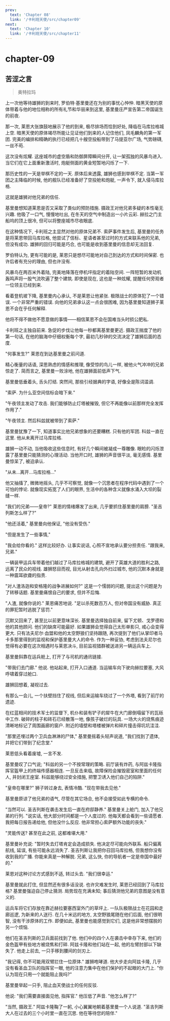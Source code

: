 ```yaml
---
prev:
  text: 'Chapter 08'
  link: '/卡利班天使/src/chapter09'
next:
  text: 'Chapter 10'
  link: '/卡利班天使/src/chapter11'
---
```


# chapter-09

## 苦涩之言

> 奥特拉玛

上一次他等待雄狮的到来时, 罗伯特·基里曼还在为别的事忧心忡忡. 暗黑天使的原体带着与他的地位相称的所有礼节和华丽来到这里, 基里曼庄严宣告第二帝国诞生的前夜.

那一次, 莱恩大张旗鼓地展示了他的到来, 极尽排场而恰到好处, 降临在马库拉格城上空. 暗黑天使的原体竭尽所能让见证他们到来的人记住他们, 凤毛麟角的第一军团. 完美的编排和精确的执行已经把几十艘空投船带到了马提亚尔广场, 气势磅礴, 一丝不苟.

这次没有炫耀. 这座城市的虚空盾和防御屏障瞬间分开, 让一架孤独的风暴鸟进入. 当它们在它上面重新激活时, 炮艇侧面的黄金短暂地闪烁了一下.

那历史性的一天是举棋不定的一天. 原体后来透露, 雄狮也感到举棋不定. 当第一军团之主降临的时候, 他的舰队已经准备好了空投舱和炮艇, 一声令下, 就入侵马库拉格.

这就是雄狮对他兄弟的信任.

基里曼想知道莱恩是否又采取了类似的预防措施. 摄政王对他兄弟多疑的本性毫无兴趣. 他吸了一口气, 慢慢地吐出, 在冬天的空气中制造出一小片云彩. 赫拉之门主船坞的顶上很冷, 但可以将整座城市尽收眼底.

在这种情况下, 卡利班之主显然对他的原体兄弟不. 索萨事件发生后, 基里曼的任务是将莱恩带回马库拉格, 他尝试了信标、星语者甚至过时的方式来联系他的兄弟, 但没有成功. 雄狮的回归可能是巧合, 也可能是收到基里曼的信息却无法回复.

罗伯特认为, 更有可能的是, 莱恩只是想尽可能地对自己到达的方式和时间保密. 也许后者有充分的理由, 但也许没有.

风暴鸟在两百米外着陆, 完美地降落在停机坪指定的着陆空间. 一阵短暂的发动机轰鸣声将一股气流吹遍了整个建筑. 即使是现在, 这也是一种炫耀, 提醒任何旁观者一位领主已经到来.

看着登机坡下降, 基里曼内心承认, 不是莱恩让他紧张. 极限战士的原体犯了一个错误. 一个非常严重的错误. 向他的兄弟承认这一点会很困难, 因为基里曼知道狮子莱恩不会在乎任何解释.

他将不得不做他不愿意做的事情——相信莱恩不会在国难当头时损公肥私.

卡利班之主独自前来. 急促的步伐让他每一秒都离基里曼更近. 摄政王揣度了他的第一句话, 在他的脑海中仔细权衡每个字, 最初几秒钟的交流决定了雄狮后面的态度.

"何事发生?" 莱恩在到达基里曼之前问道.

精心衡量的话语, 深思熟虑的情感和推理, 像受惊的鸟儿一样, 被他火气冲冲的兄弟惊走了. 简而言之, 基里曼一败涂地, 他在雄狮面前低声下气.

基里曼低垂着头, 舌头打结. 突然间, 那些引经据典的字语, 好像全是陈词滥调.

"索萨. 为什么亚空间信标会暗下来."

"午夜领主发动了攻击. 我们能够防止灯塔被摧毁, 但它不再能像以前那样完全发挥作用了."

"午夜领主. 然后科兹就被带到了索萨."

基里曼犹豫了一下, 知道事实比他兄弟想象的还要糟糕. 只有他的军团. 科兹一直在这里. 他从未离开过马库拉格.

雄狮一动不动, 当他吸收这些信息时, 有好几个瞬间被凝成一尊雕像. 眼睑的闪烁泄露了基里曼只能猜测的心理活动. 当他开口时, 雄狮的声音很平淡, 毫无感情. 基里曼惊呆了, 被迫承认.

"从未…离开…马库拉格…"

他又抽搐了, 微微地摇头, 几乎不可察觉, 就像一个沉思者在程序代码中遇到了一个可怕的悖论. 就像现实拓宽了人们的眼界, 生活中的各种含义就像水涌入大坝的裂缝一样.

"我们的兄弟——皇帝?" 莱恩的情绪爆发了出来, 几乎要抓住基里曼的肩膀. "圣吉列斯怎么样了?"

"他还活着," 基里曼向他保证, "他没有受伤."

"但是发生了一些事情,"

"我会给你看的." 这样比较好办. 让事实说话, 心照不宣地承认要分担责任. "跟我来, 兄弟."

一辆装甲运兵车带着他们越过了马库拉格城的建筑, 避开了英雄大道的胜利之路, 远离了民众的视线. 雄狮怒目而视, 目光从射击孔向外扫过城市, 他的沉默本身就是一种震耳欲聋的指责.

"对人渣洛迦和安格隆的战争进展如何?" 这是一个懦弱的问题, 提出这个问题是为了转移话题. 基里曼痛恨自己的要求, 但并不后悔.

"人渣, 就像你说的." 莱恩痛苦地说. "足以杀死数百万人, 但对帝国没有威胁. 真正的罪犯暂时逃脱了惩罚."

沉默又回来了, 甚至比以前更意味深长. 基里曼选择独自前来, 留下尤顿、戈罗德和他的其他顾问. 他们的缺席可能最好. 如果雄狮会觉得自己太形单影只, 戒心会变得更大. 只有法夫尼尔·血盟和他的太空野狼们坚持跟随, 再次提到了他们从掌印者马卡多那里得到的监视和保护基里曼大人的命令. 作为一种妥协, 考虑到法夫尼尔也觉得有必要在这次相遇时与莱恩决斗, 目前监视猎群被送进另一辆运兵车上.

基里曼斜靠在运兵舱上, 打开了与司机的通讯链接.

"带我们去门廊." 他说. 他站起来, 打开入口通道. 当运输车向下驶向赫拉要塞, 大风呼啸着穿过舱口.

雄狮回想着, 凝视过去.

有那么一会儿, 一个扶壁挡住了视线, 但后来运输车绕过了一个外塔, 看到了前厅的遗迹.

在红蓝相间的技术军士的监督下, 机仆和装有铲子的犀牛在大门廊倒塌留下的瓦砾中工作. 破碎的柱子和砖石已经散落一地, 像孩子破烂的玩具. 一场大火的烧焦痕迹清晰地标记了周围画廊的窗户. 附近的墙壁和塔楼被弹片和碎片撞击得坑坑洼洼.

"那里还埋过两个卫兵血淋淋的尸体," 基里曼摇着头轻声说道, "我们找到了遗体, 并把它们带到了纪念堂."

莱恩低头看着废墟, 一言不发.

基里曼叹了口气说; "科兹的另一个不按常理的策略. 前厅装有炸药, 与阿兹卡隆指挥官盔甲上的终端传感器相连. 一旦反击来临, 故障保险会摧毁密室和里面的任何人, 并封闭王座室. 科兹能够绕过安全措施, 把警卫诱入他们自己的陷阱."

"皇帝在哪里?" 狮子转过身去, 表情冷酷. "现在带我去见他."

基里曼原谅了他兄弟的语气, 尽管在其它场合, 他不会接受如此专横的命令.

"当然可以. 圣吉列斯在袭击发生后一直在府邸静养." 基里曼关上舱门, 加入了他兄弟的行列. "说实话, 他大部分时间都是一个人度过的. 他每天都会看到一些请愿者. 我把每日报告递给他, 但他没什么反应. 他非常担心索萨额外功能的丧失."

"灵能传送? 甚至在此之前, 这都难堪大用."

基里曼补充说: "暂时失去灯塔肯定会造成损失. 他决定尽可能向外联系. 船只偏离航线, 延误, 有些可能永远消失了. 圣吉列斯让我把你召回马库拉格, 但我想你没有收到我的广播. 你能来真是一种解脱. 兄弟, 这么快, 你的导航者一定是帝国中最好的."

莱恩对这种讨论方式感到不适, 转过头去. "我们很幸运."

基里曼就此打住, 但显然还有很多话没说. 也许灾难发生时, 莱恩已经回到了马库拉格? 基里曼强迫自己停止猜测. 局势现在充满未知; 事后猜测他兄弟的意图是没有意义的.

运兵车将它们存放在靠近赫拉要塞西室外门的草坪上. 一队队极限战士在花园和走廊巡逻, 为新来的人送行. 在几十米远的地方, 太空野狼尾随在他们后面, 他们很明智, 没有干涉原体的工作. 即便如此, 基里曼也能感觉到它们, 这是他非常想摆脱的另一个烦恼.

他们在圣吉列斯的卫兵面前找到了他. 他们中的四个人在袭击中幸存下来, 他们的金色盔甲有些地方被烧焦和打碎. 阿兹卡隆和他们站在一起, 他的左臂肘部以下缺失了. 他走上前去, 一只手移到腰间的剑刃上.

"我记得, 你不可能用双臂拦住一位原体." 雄狮咆哮道. 他大步走向阿兹卡隆, 几乎没有看圣血卫队的指挥官一眼, 他的注意力集中在他们保护的不起眼的大门上. "你认为现在只用一个就能阻止我吗?"

基里曼举起一只手, 阻止血天使战士的任何反驳.

他说: "我们需要直接面见他, 指挥官." 他压低了声音. "他怎么样了?"

"当然, 摄政王." 阿兹卡隆鞠了一躬, 小心翼翼地朝着基里曼一个人说道. "圣吉列斯大人在过去的三个小时里一直在沉思. 他在等待您的陪伴."
